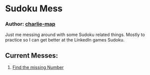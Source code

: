 # Sudoku Mess
### Author: [charlie-map](https://github.com/charlie-map)

Just me messing around with some Sudoku related things. Mostly to practice so I can get better at the LinkedIn games Sudoku.

## Current Messes:

1. [Find the missing Number](./speed-test)
